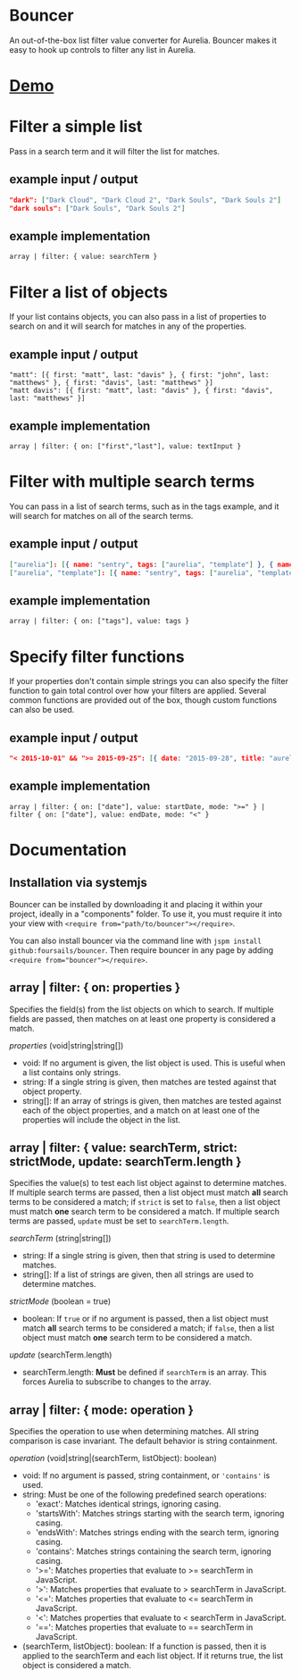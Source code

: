 # Bouncer 
An out-of-the-box list filter value converter for Aurelia. Bouncer makes it easy to hook up controls to filter any list in Aurelia.

# [Demo](https://foursails.github.io/bouncer/)

# Filter a simple list 
Pass in a search term and it will filter the list for matches.

## example input / output
```json
"dark": ["Dark Cloud", "Dark Cloud 2", "Dark Souls", "Dark Souls 2"]
"dark souls": ["Dark Souls", "Dark Souls 2"]
```

## example implementation
`array | filter: { value: searchTerm }`

# Filter a list of objects
If your list contains objects, you can also pass in a list of properties to search on and it will search for matches in any of the properties. 

## example input / output
```
"matt": [{ first: "matt", last: "davis" }, { first: "john", last: "matthews" }, { first: "davis", last: "matthews" }]
"matt davis": [{ first: "matt", last: "davis" }, { first: "davis", last: "matthews" }]
```

## example implementation
`array | filter: { on: ["first","last"], value: textInput }`

# Filter with multiple search terms
You can pass in a list of search terms, such as in the tags example, and it will search for matches on all of the search terms.

## example input / output
```json
["aurelia"]: [{ name: "sentry", tags: ["aurelia", "template"] }, { name: "sass", tags: ["aurelia", "sass"] }]
["aurelia", "template"]: [{ name: "sentry", tags: ["aurelia", "template"] }]
```

## example implementation
`array | filter: { on: ["tags"], value: tags }`

# Specify filter functions
If your properties don't contain simple strings you can also specify the filter function to gain total control over how your filters are applied. Several common functions are provided out of the box, though custom functions can also be used.
	
## example input / output 
```json
"< 2015-10-01" && ">= 2015-09-25": [{ date: "2015-09-28", title: "aurelia-dot-net-1" }, { date: "2015-09-29", title: "sentry" }]
```

## example implementation
`array | filter: { on: ["date"], value: startDate, mode: ">=" } | filter { on: ["date"], value: endDate, mode: "<" }`

# Documentation
## Installation via systemjs
Bouncer can be installed by downloading it and placing it within your project, ideally in a "components" folder. To use it, you must require it into your view with `<require from="path/to/bouncer"></require>`.

You can also install bouncer via the command line with `jspm install github:foursails/bouncer`. Then require bouncer in any page by adding `<require from="bouncer"></require>`.

## array | filter: { on: properties }
Specifies the field(s) from the list objects on which to search. If multiple fields are passed, then matches on at least one property is considered a match.

*properties* (void|string|string[])
- void: If no argument is given, the list object is used. This is useful when a list contains only strings.
- string: If a single string is given, then matches are tested against that object property. 
- string[]: If an array of strings is given, then matches are tested against each of the object properties, and a match on at least one of the properties will include the object in the list.

## array | filter: { value: searchTerm, strict: strictMode, update: searchTerm.length }
Specifies the value(s) to test each list object against to determine matches. If multiple search terms are passed, then a list object must match **all** search terms to be considered a match; if `strict` is set to `false`, then a list object must match **one** search term to be considered a match. If multiple search terms are passed, `update` must be set to `searchTerm.length`.

*searchTerm* (string|string[])
- string: If a single string is given, then that string is used to determine matches.
- string[]: If a list of strings are given, then all strings are used to determine matches.

*strictMode* (boolean = true)
- boolean: If `true` or if no argument is passed, then a list object must match **all** search terms to be considered a match; if `false`, then a list object must match **one** search term to be considered a match.

*update* (searchTerm.length)
- searchTerm.length: **Must** be defined if `searchTerm` is an array. This forces Aurelia to subscribe to changes to the array.

## array | filter: { mode: operation }
Specifies the operation to use when determining matches. All string comparison is case invariant. The default behavior is string containment.

*operation* (void|string|(searchTerm, listObject): boolean)
- void: If no argument is passed, string containment, or `'contains'` is used.
- string: Must be one of the following predefined search operations:
  - 'exact': Matches identical strings, ignoring casing.
  - 'startsWith': Matches strings starting with the search term, ignoring casing.
  - 'endsWith': Matches strings ending with the search term, ignoring casing.
  - 'contains': Matches strings containing the search term, ignoring casing.
  - '>=': Matches properties that evaluate to >= searchTerm in JavaScript.
  - '>': Matches properties that evaluate to > searchTerm in JavaScript.
  - '<=': Matches properties that evaluate to <= searchTerm in JavaScript.
  - '<': Matches properties that evaluate to < searchTerm in JavaScript.
  - '==': Matches properties that evaluate to == searchTerm in JavaScript.
- (searchTerm, listObject): boolean: If a function is passed, then it is applied to the searchTerm and each list object. If it returns true, the list object is considered a match.


